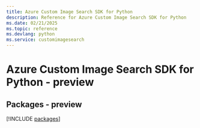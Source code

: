 ```yaml
---
title: Azure Custom Image Search SDK for Python
description: Reference for Azure Custom Image Search SDK for Python
ms.date: 02/21/2025
ms.topic: reference
ms.devlang: python
ms.service: customimagesearch
---
```

# Azure Custom Image Search SDK for Python - preview
## Packages - preview
[!INCLUDE [packages](custom-image-search-index.md)]